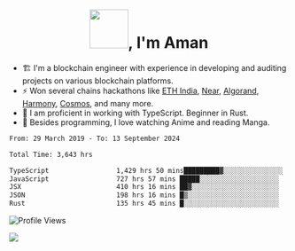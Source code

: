 <h1 align="center"><img src="https://media2.giphy.com/media/v1.Y2lkPTc5MGI3NjExZmx5c2N1N2lkbjg5NnI3ajI2ZXhxZ24yZ3cxcmJibTZrMWZkbjlxaSZlcD12MV9pbnRlcm5hbF9naWZfYnlfaWQmY3Q9Zw/AFdcYElkoNAUE/giphy.webp" width="70">, I'm Aman</h1>

- 🏗️ I'm a blockchain engineer with experience in developing and auditing projects on various blockchain platforms.
- ⚡ Won several chains hackathons like [ETH India](https://devfolio.co/projects/hivm-hybrid-intent-virtual-machine-3ba1), [Near](https://medium.com/encode-club/encode-x-near-hackathon-finale-prizewinners-and-summary-fcf6e409ab07), [Algorand](https://algorand-innovate.hackerearth.com), [Harmony](https://medium.com/harmony-one/winners-of-the-hack-the-horizon-hackathon-ae04f95b71ab), [Cosmos](https://www.hackerearth.com/challenges/hackathon/hackatom-india/), and many more.
- 🌊 I am proficient in working with TypeScript. Beginner in Rust.
- 🍣 Besides programming, I love watching Anime and reading Manga.

<!--START_SECTION:waka-->

```txt
From: 29 March 2019 - To: 13 September 2024

Total Time: 3,643 hrs

TypeScript                 1,429 hrs 50 mins█████████▓░░░░░░░░░░░░░░░   39.25 %
JavaScript                 727 hrs 57 mins █████░░░░░░░░░░░░░░░░░░░░   19.98 %
JSX                        410 hrs 16 mins ██▓░░░░░░░░░░░░░░░░░░░░░░   11.26 %
JSON                       198 hrs 16 mins █▒░░░░░░░░░░░░░░░░░░░░░░░   05.44 %
Rust                       135 hrs 45 mins █░░░░░░░░░░░░░░░░░░░░░░░░   03.73 %
```

<!--END_SECTION:waka-->

![Profile Views](https://komarev.com/ghpvc/?username=amanraj1608&label=Profile%20views&color=0e75b6&style=flat-square)

![](https://hit.yhype.me/github/profile?user_id=42104907)
